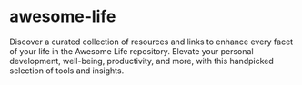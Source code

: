 # awesome-life
Discover a curated collection of resources and links to enhance every facet of your life in the Awesome Life repository. Elevate your personal development, well-being, productivity, and more, with this handpicked selection of tools and insights.
